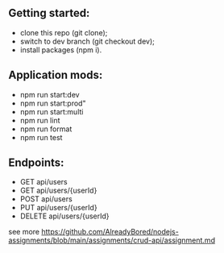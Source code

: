## Getting started:

- clone this repo (git clone);
- switch to dev branch (git checkout dev);
- install packages (npm i).

## Application mods:
- npm run start:dev
- npm run start:prod"
- npm run start:multi
- npm run lint
- npm run format
- npm run test

## Endpoints:
- GET api/users
- GET api/users/{userId}
- POST api/users
- PUT api/users/{userId}
- DELETE api/users/{userId}

see more
https://github.com/AlreadyBored/nodejs-assignments/blob/main/assignments/crud-api/assignment.md
